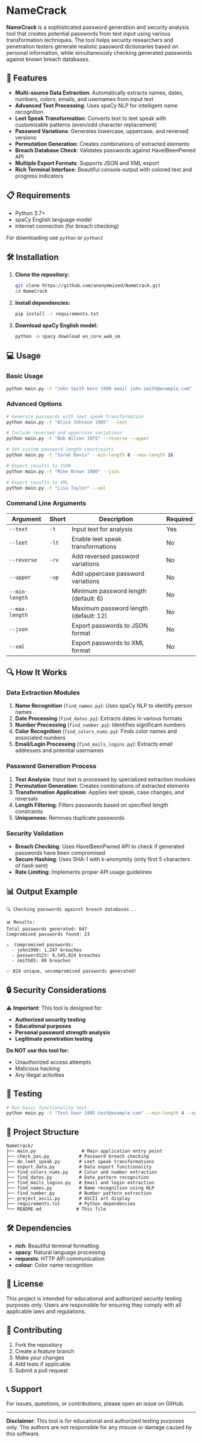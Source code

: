 # NameCrack

**NameCrack** is a sophisticated password generation and security analysis tool that creates potential passwords from text input using various transformation techniques. The tool helps security researchers and penetration testers generate realistic password dictionaries based on personal information, while simultaneously checking generated passwords against known breach databases.

## 🚀 Features

- **Multi-source Data Extraction**: Automatically extracts names, dates, numbers, colors, emails, and usernames from input text
- **Advanced Text Processing**: Uses spaCy NLP for intelligent name recognition
- **Leet Speak Transformation**: Converts text to leet speak with customizable patterns (even/odd character replacement)
- **Password Variations**: Generates lowercase, uppercase, and reversed versions
- **Permutation Generation**: Creates combinations of extracted elements
- **Breach Database Check**: Validates passwords against HaveIBeenPwned API
- **Multiple Export Formats**: Supports JSON and XML export
- **Rich Terminal Interface**: Beautiful console output with colored text and progress indicators

## 📋 Requirements

- Python 3.7+
- spaCy English language model
- Internet connection (for breach checking)

For downloading use `python` or `python3`

## 🛠 Installation

1. **Clone the repository:**
   ```bash
   git clone https://github.com/anonymmized/NameCrack.git
   cd NameCrack
   ```

2. **Install dependencies:**
   ```bash
   pip install -r requirements.txt
   ```

3. **Download spaCy English model:**
   ```bash
   python -m spacy download en_core_web_sm
   ```

## 💻 Usage

### Basic Usage

```bash
python main.py -t "John Smith born 1990 email john.smith@example.com"
```

### Advanced Options

```bash
# Generate passwords with leet speak transformation
python main.py -t "Alice Johnson 1985" --leet

# Include reversed and uppercase variations
python main.py -t "Bob Wilson 1975" --reverse --upper

# Set custom password length constraints
python main.py -t "Sarah Davis" --min-length 8 --max-length 16

# Export results to JSON
python main.py -t "Mike Brown 1980" --json

# Export results to XML
python main.py -t "Lisa Taylor" --xml
```

### Command Line Arguments

| Argument | Short | Description | Required |
|----------|--------|-------------|----------|
| `--text` | `-t` | Input text for analysis | Yes |
| `--leet` | `-lt` | Enable leet speak transformations | No |
| `--reverse` | `-rv` | Add reversed password variations | No |
| `--upper` | `-up` | Add uppercase password variations | No |
| `--min-length` | | Minimum password length (default: 6) | No |
| `--max-length` | | Maximum password length (default: 12) | No |
| `--json` | | Export passwords to JSON format | No |
| `--xml` | | Export passwords to XML format | No |

## 🔍 How It Works

### Data Extraction Modules

1. **Name Recognition** (`find_names.py`): Uses spaCy NLP to identify person names
2. **Date Processing** (`find_dates.py`): Extracts dates in various formats
3. **Number Processing** (`find_number.py`): Identifies significant numbers
4. **Color Recognition** (`find_colors_nums.py`): Finds color names and associated numbers
5. **Email/Login Processing** (`find_mails_logins.py`): Extracts email addresses and potential usernames

### Password Generation Process

1. **Text Analysis**: Input text is processed by specialized extraction modules
2. **Permutation Generation**: Creates combinations of extracted elements
3. **Transformation Application**: Applies leet speak, case changes, and reversals
4. **Length Filtering**: Filters passwords based on specified length constraints
5. **Uniqueness**: Removes duplicate passwords

### Security Validation

- **Breach Checking**: Uses HaveIBeenPwned API to check if generated passwords have been compromised
- **Secure Hashing**: Uses SHA-1 with k-anonymity (only first 5 characters of hash sent)
- **Rate Limiting**: Implements proper API usage guidelines

## 📊 Output Example

```
🔍 Checking passwords against breach databases...

📊 Results:
Total passwords generated: 847
Compromised passwords found: 23

⚠️  Compromised passwords:
  - john1990: 1,247 breaches
  - password123: 9,545,824 breaches
  - smith85: 89 breaches

✅ 824 unique, uncompromised passwords generated!
```

## 🔒 Security Considerations

⚠️ **Important**: This tool is designed for:
- **Authorized security testing**
- **Educational purposes**
- **Personal password strength analysis**
- **Legitimate penetration testing**

**Do NOT use this tool for:**
- Unauthorized access attempts
- Malicious hacking
- Any illegal activities

## 🧪 Testing

```bash
# Run basic functionality test
python main.py -t "Test User 1995 test@example.com" --min-length 4 --max-length 10
```

## 📁 Project Structure

```
NameCrack/
├── main.py                 # Main application entry point
├── check_pas.py           # Password breach checking
├── do_leet_speak.py       # Leet speak transformations
├── export_data.py         # Data export functionality
├── find_colors_nums.py    # Color and number extraction
├── find_dates.py          # Date pattern recognition
├── find_mails_logins.py   # Email and login extraction
├── find_names.py          # Name recognition using NLP
├── find_number.py         # Number pattern extraction
├── project_ascii.py       # ASCII art display
├── requirements.txt       # Python dependencies
└── README.md             # This file
```

## 🛠 Dependencies

- **rich**: Beautiful terminal formatting
- **spacy**: Natural language processing
- **requests**: HTTP API communication
- **colour**: Color name recognition

## 📄 License

This project is intended for educational and authorized security testing purposes only. Users are responsible for ensuring they comply with all applicable laws and regulations.

## 🤝 Contributing

1. Fork the repository
2. Create a feature branch
3. Make your changes
4. Add tests if applicable
5. Submit a pull request

## 📞 Support

For issues, questions, or contributions, please open an issue on GitHub.

---

**Disclaimer**: This tool is for educational and authorized testing purposes only. The authors are not responsible for any misuse or damage caused by this software.
